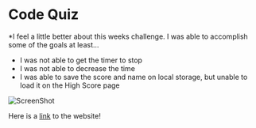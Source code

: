 # Code Quiz
*I feel a little better about this weeks challenge. I was able to accomplish some of the goals at least...

* I was not able to get the timer to stop
* I was not able to decrease the time
* I was able to save the score and name on local storage, but unable to load it on the High Score page

![ScreenShot](https://github.com/clairedelargy/Challenge-Week-4/blob/main/Capture.JPG)

Here is a [link](https://clairedelargy.github.io/Challange-Week-4/) to the website!
